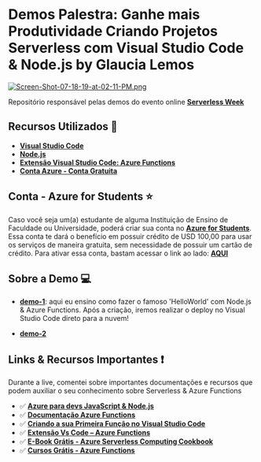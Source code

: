 # Demos Palestra: Ganhe mais Produtividade Criando Projetos Serverless com Visual Studio Code & Node.js by Glaucia Lemos

[![Screen-Shot-07-18-19-at-02-11-PM.png](https://i.postimg.cc/bN6KTwdL/Screen-Shot-07-18-19-at-02-11-PM.png)](https://postimg.cc/gnZScdV6)

Repositório responsável pelas demos do evento online **[Serverless Week](https://slsweek.netlify.com/)**

## Recursos Utilizados 🚀

- **[Visual Studio Code](https://code.visualstudio.com/?WT.mc_id=serverlessweek-github-gllemos)**
- **[Node.js](https://nodejs.org/en/)**
- **[Extensão Visual Studio Code: Azure Functions](https://marketplace.visualstudio.com/items?itemName=ms-azuretools.vscode-azurefunctions&WT.mc_id=serverlessweek-github-gllemos)**
- **[Conta Azure - Conta Gratuita](https://azure.microsoft.com/free/?WT.mc_id=serverlessweek-github-gllemos)**

## Conta - Azure for Students ⭐️

Caso você seja um(a) estudante de alguma Instituição de Ensino de Faculdade ou Universidade, poderá criar sua conta no **[Azure for Students](https://azure.microsoft.com/pt-br/free/students/?WT.mc_id=serverlessweek-github-gllemos)**. Essa conta te dará o benefício em possuir crédito de USD 100,00 para usar os serviços de maneira gratuita, sem necessidade de possuir um cartão de crédito. Para ativar essa conta, bastam acessar o link ao lado: **[AQUI](https://azure.microsoft.com/pt-br/free/students/?WT.mc_id=serverlessweek-github-gllemos)**

## Sobre a Demo 💻

- **[demo-1](demo-1/demo-1.md)**: aqui eu ensino como fazer o famoso 'HelloWorld' com Node.js & Azure Functions. Após a criação, iremos realizar o deploy no Visual Studio Code direto para a nuvem!

- **[demo-2]()**

## Links & Recursos Importantes ❗️

Durante a live, comentei sobre importantes documentações e recursos que podem auxiliar o seu conhecimento sobre Serverless & Azure Functions

- ✅ **[Azure para devs JavaScript & Node.js](https://docs.microsoft.com/pt-br/javascript/azure/?WT.mc_id=serverlessweek-github-gllemos&view=azure-node-latest)**
- ✅ **[Documentação Azure Functions](https://docs.microsoft.com/pt-br/azure/azure-functions/?WT.mc_id=serverlessweek-github-gllemos)**
- ✅ **[Criando a sua Primeira Função no Visual Studio Code](https://docs.microsoft.com/pt-br/azure/azure-functions/functions-create-first-function-vs-code?WT.mc_id=serverlessweek-github-gllemos)**
- ✅ **[Extensão Vs Code – Azure Functions](https://marketplace.visualstudio.com/items?itemName=ms-azuretools.vscode-azurefunctions&WT.mc_id=serverlessweek-github-gllemos)**
- ✅ **[E-Book Grátis - Azure Serverless Computing Cookbook](https://azure.microsoft.com/pt-br/resources/azure-serverless-computing-cookbook/?WT.mc_id=serverlessweek-github-gllemos)**
- ✅ **[Cursos Grátis - Azure Functions](https://docs.microsoft.com/pt-br/learn/paths/create-serverless-applications/?WT.mc_id=serverlessweek-github-gllemos)**
